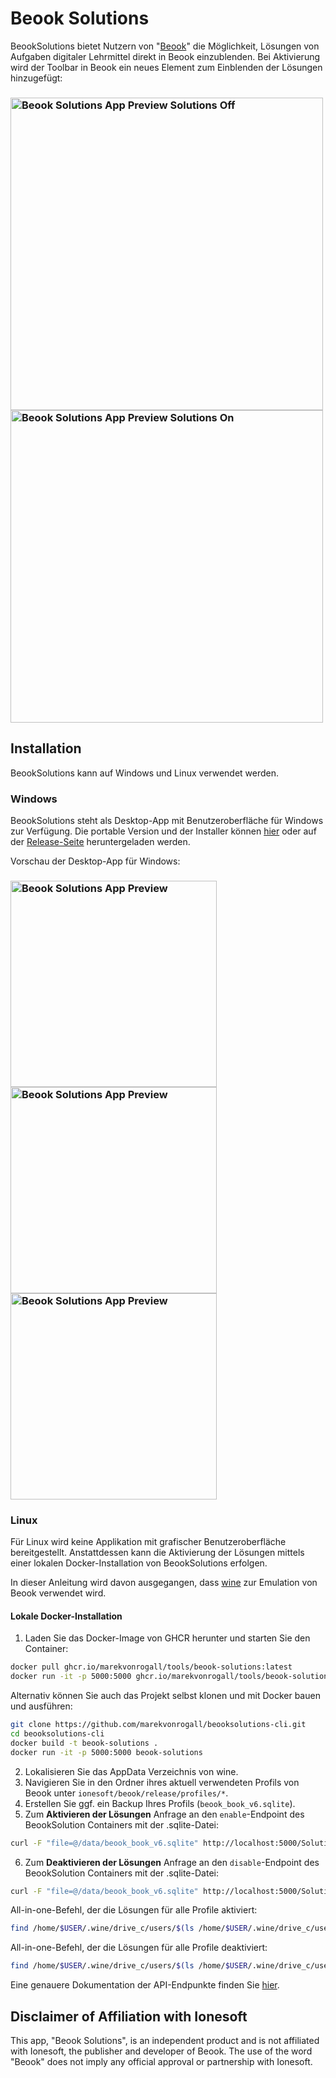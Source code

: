 ﻿# Beook Solutions

BeookSolutions bietet Nutzern von "[Beook](https://beook.ch/)" die Möglichkeit, Lösungen von Aufgaben digitaler Lehrmittel direkt in Beook einzublenden.
Bei Aktivierung wird der Toolbar in Beook ein neues Element zum Einblenden der Lösungen hinzugefügt:

<h3 alingn="center">
  <img src="https://github.com/user-attachments/assets/f3871362-294f-4bb7-a788-6b5cbbbe7070" alt="Beook Solutions App Preview Solutions Off" width="500" />
  <img src="https://github.com/user-attachments/assets/f8352033-975e-4e78-a9cd-bf807dfd24aa" alt="Beook Solutions App Preview Solutions On" width="500" />
<h3/>
  
## Installation

BeookSolutions kann auf Windows und Linux verwendet werden. 
  
### Windows

BeookSolutions steht als Desktop-App mit Benutzeroberfläche für Windows zur Verfügung.
Die portable Version und der Installer können [hier](https://marekvonrogall.github.io/BeookSolutions/) oder auf der [Release-Seite](https://github.com/marekvonrogall/BeookSolutions/releases) heruntergeladen werden.

Vorschau der Desktop-App für Windows:

<h3 alingn="center">
  <img src="https://github.com/user-attachments/assets/d87ae6c4-4067-4a9d-8dcc-59c6f276db11" alt="Beook Solutions App Preview" width="330" />
  <img src="https://github.com/user-attachments/assets/d3cbe779-6536-4f6e-a4ff-8ba9efc59029" alt="Beook Solutions App Preview" width="330" />
  <img src="https://github.com/user-attachments/assets/d52d4331-c326-4908-8e96-8a7b337e9361" alt="Beook Solutions App Preview" width="330" />
<h3/>

### Linux

Für Linux wird keine Applikation mit grafischer Benutzeroberfläche bereitgestellt.
Anstattdessen kann die Aktivierung der Lösungen mittels einer lokalen Docker-Installation von BeookSolutions erfolgen.

In dieser Anleitung wird davon ausgegangen, dass [wine](https://gitlab.winehq.org/wine/wine) zur Emulation von Beook verwendet wird.

#### Lokale Docker-Installation

1. Laden Sie das Docker-Image von GHCR herunter und starten Sie den Container:

```bash
docker pull ghcr.io/marekvonrogall/tools/beook-solutions:latest
docker run -it -p 5000:5000 ghcr.io/marekvonrogall/tools/beook-solutions:latest
```
Alternativ können Sie auch das Projekt selbst klonen und mit Docker bauen und ausführen:

```bash
git clone https://github.com/marekvonrogall/beooksolutions-cli.git
cd beooksolutions-cli
docker build -t beook-solutions .
docker run -it -p 5000:5000 beook-solutions
```

2. Lokalisieren Sie das AppData Verzeichnis von wine.
3. Navigieren Sie in den Ordner ihres aktuell verwendeten Profils von Beook unter `ionesoft/beook/release/profiles/*`.
4. Erstellen Sie ggf. ein Backup Ihres Profils (`beook_book_v6.sqlite`).
5. Zum **Aktivieren der Lösungen** Anfrage an den `enable`-Endpoint des BeookSolution Containers mit der .sqlite-Datei:
```bash
curl -F "file=@/data/beook_book_v6.sqlite" http://localhost:5000/Solution/enable -o /data/beook_book_v6.sqlite
```

6. Zum **Deaktivieren der Lösungen** Anfrage an den `disable`-Endpoint des BeookSolution Containers mit der .sqlite-Datei:
```bash
curl -F "file=@/data/beook_book_v6.sqlite" http://localhost:5000/Solution/disable -o /data/beook_book_v6.sqlite
```

All-in-one-Befehl, der die Lösungen für alle Profile aktiviert:
```bash
find /home/$USER/.wine/drive_c/users/$(ls /home/$USER/.wine/drive_c/users | head -n 1)/AppData/Roaming/ionesoft/beook/release/profiles/ -type f -path "*/data/beook_book_v6.sqlite" -exec curl -F "file=@{}" http://localhost:5000/Solution/enable -o {} \;
```

All-in-one-Befehl, der die Lösungen für alle Profile deaktiviert:
```bash
find /home/$USER/.wine/drive_c/users/$(ls /home/$USER/.wine/drive_c/users | head -n 1)/AppData/Roaming/ionesoft/beook/release/profiles/ -type f -path "*/data/beook_book_v6.sqlite" -exec curl -F "file=@{}" http://localhost:5000/Solution/disable -o {} \;
```

Eine genauere Dokumentation der API-Endpunkte finden Sie [hier](https://github.com/marekvonrogall/beooksolutions-cli).

## Disclaimer of Affiliation with Ionesoft
This app, "Beook Solutions", is an independent product and is not affiliated with Ionesoft, the publisher and developer of Beook. The use of the word "Beook" does not imply any official approval or partnership with Ionesoft.

